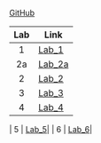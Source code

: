 [GitHub](https://github.com/VasylFil/lbs)

| Lab | Link    |
|:---:|---------|
|  1  | [Lab_1](https://github.com/vasylfil/lbs/tree/main/Lab_1)|
|  2a | [Lab_2a](https://github.com/vasylfil/lbs/tree/main/Lab_2a)|
|  2  | [Lab_2](https://github.com/vasylfil/lbs/tree/main/Lab_2)|
|  3  | [Lab_3](https://github.com/vasylfil/lbs/tree/main/Lab_3)|
|  4  | [Lab_4](https://github.com/vasylfil/lbs/tree/main/Lab_4)|



|  5  | [Lab_5](https://github.com/vasylfil/lbs/tree/main/Lab_5)|
|  6  | [Lab_6](https://github.com/vasylfil/lbs/tree/main/Lab_6)|
